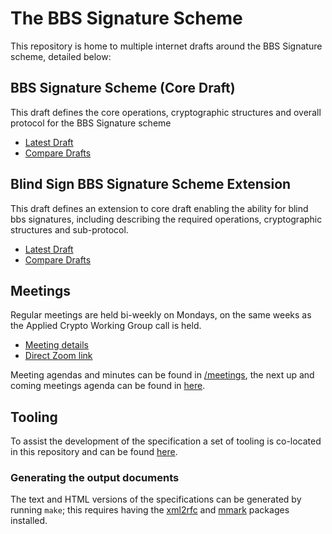 # The BBS Signature Scheme

This repository is home to multiple internet drafts around the BBS Signature scheme, detailed below:

## BBS Signature Scheme (Core Draft)

This draft defines the core operations, cryptographic structures and overall protocol for the BBS Signature scheme

* [Latest Draft](https://decentralized-identity.github.io/bbs-signature/#go.draft-looker-cfrg-bbs-signatures.html)
* [Compare Drafts](https://decentralized-identity.github.io/bbs-signature)

## Blind Sign BBS Signature Scheme Extension

This draft defines an extension to core draft enabling the ability for blind bbs signatures, including describing the required operations, cryptographic structures and sub-protocol.

* [Latest Draft](https://decentralized-identity.github.io/bbs-signature/#go.draft-blind-bbs-signatures.html)
* [Compare Drafts](https://decentralized-identity.github.io/bbs-signature)

## Meetings

Regular meetings are held bi-weekly on Mondays, on the same weeks as the Applied Crypto Working Group call is held.

- [Meeting details](https://calendar.google.com/calendar/event?eid=NXJ2Z29jaGJwcTlraXZnbGNxOHZudWc4YXRfMjAyMTEwMDRUMTgwMDAwWiBkZWNlbnRyYWxpemVkLmlkZW50aXR5QG0)
- [Direct Zoom link](https://us02web.zoom.us/j/87409761657?pwd=SXVSUGtVQXUyYzdxbnVvQkNJcXdGQT09)

Meeting agendas and minutes can be found in [/meetings](https://github.com/decentralized-identity/bbs-signature/tree/main/meetings), the next up and coming meetings agenda can be found in [here](agenda.md).

## Tooling

To assist the development of the specification a set of tooling is co-located in this repository and can be found [here](https://github.com/decentralized-identity/bbs-signature/tree/main/tooling).

### Generating the output documents

The text and HTML versions of the specifications can be generated by running `make`; this requires having the [xml2rfc](https://xml2rfc.tools.ietf.org/) and [mmark](https://github.com/mmarkdown/mmark) packages installed.
